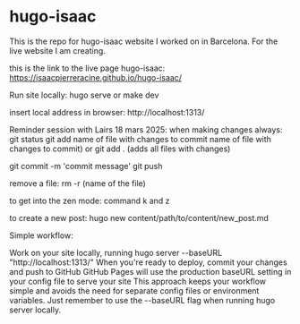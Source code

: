 # hugo-isaac
This is the repo for hugo-isaac website I worked on in Barcelona. For the live website I am creating. 

this is the link to the live page hugo-isaac:
https://isaacpierreracine.github.io/hugo-isaac/

Run site locally: hugo serve 
or 
make dev

insert local address in browser: http://localhost:1313/

Reminder session with Lairs 18 mars 2025:
when making changes always:
git status
git add name of file with changes to commit name of file with changes to commit)
or
git add . (adds all files with changes)

git commit -m 'commit message'
git push

remove a file: rm -r (name of the file)

to get into the zen mode: command k and z

to create a new post:
hugo new content/path/to/content/new_post.md

Simple workflow:

Work on your site locally, running hugo server --baseURL "http://localhost:1313/"
When you're ready to deploy, commit your changes and push to GitHub
GitHub Pages will use the production baseURL setting in your config file to serve your site
This approach keeps your workflow simple and avoids the need for separate config files or environment variables. Just remember to use the --baseURL flag when running hugo server locally.